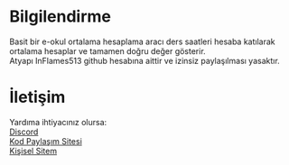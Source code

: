 # Bilgilendirme
Basit bir e-okul ortalama hesaplama aracı ders saatleri hesaba katılarak ortalama hesaplar ve tamamen doğru değer gösterir.<br>
Atyapı InFlames513 github hesabına aittir ve izinsiz paylaşılması yasaktır.<br>

# İletişim
Yardıma ihtiyacınız olursa: <br>
[Discord](https://discord.gg/mztsyWR3QU)<br>
[Kod Paylaşım Sitesi](https://covid-19code.xyz/)<br>
[Kişisel Sitem](https://inflames.fun/)
